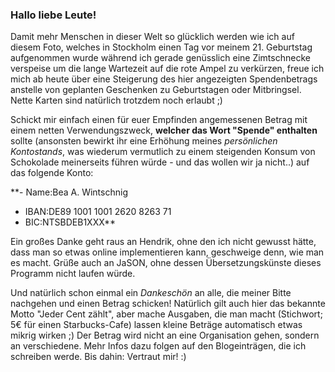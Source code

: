### Hallo liebe Leute!

Damit mehr Menschen in dieser Welt so glücklich werden wie ich auf diesem Foto, welches in Stockholm einen Tag vor meinem 21. Geburtstag aufgenommen wurde während ich gerade genüsslich eine Zimtschnecke verspeise um die lange Wartezeit auf die rote Ampel zu verkürzen, freue ich mich ab heute über eine Steigerung des hier angezeigten Spendenbetrags anstelle von geplanten Geschenken zu Geburtstagen oder Mitbringsel. Nette Karten sind natürlich trotzdem noch erlaubt ;)

Schickt mir einfach einen für euer Empfinden angemessenen Betrag mit einem netten Verwendungszweck, **welcher das Wort "Spende" enthalten** sollte (ansonsten bewirkt ihr eine Erhöhung meines *persönlichen Kontostands*, was wiederum vermutlich zu einem steigenden Konsum von Schokolade meinerseits führen würde - und das wollen wir ja nicht..) auf das folgende Konto:

**- Name:Bea A. Wintschnig
- IBAN:DE89 1001 1001 2620 8263 71
- BIC:NTSBDEB1XXX**

Ein großes Danke geht raus an Hendrik, ohne den ich nicht gewusst hätte, dass man so etwas online implementieren kann, geschweige denn, wie man es macht. Grüße auch an JaSON, ohne dessen Übersetzungskünste dieses Programm nicht laufen würde.

Und natürlich schon einmal ein *Dankeschön* an alle, die meiner Bitte nachgehen und einen Betrag schicken! Natürlich gilt auch hier das bekannte Motto "Jeder Cent zählt", aber mache Ausgaben, die man macht (Stichwort; 5€ für einen Starbucks-Cafe) lassen kleine Beträge automatisch etwas mikrig wirken ;)
Der Betrag wird nicht an eine Organisation gehen, sondern an verschiedene. Mehr Infos dazu folgen auf den Blogeinträgen, die ich schreiben werde. Bis dahin: Vertraut mir! :)
